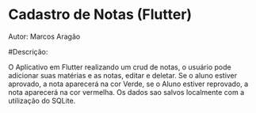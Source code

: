 # Cadastro de Notas (Flutter)

Autor: Marcos Aragão

#Descrição:

O Aplicativo em Flutter realizando um crud de notas, o usuário pode adicionar suas matérias e as notas, editar e deletar. Se o aluno estiver aprovado, a nota aparecerá na cor Verde, se o Aluno estiver reprovado, a nota aparecerá na cor vermelha.
Os dados sao salvos localmente com a utilização do SQLite.

